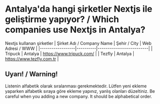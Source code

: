 # Antalya'da hangi şirketler Nextjs ile geliştirme yapıyor? / Which companies use Nextjs in Antalya?
Nextjs kullanan şirketler
| Şirket Adı / Company Name      | Şehir / City    | Web Adresi / WWW |
|------------------|----------|--------------------------|
| Tripuck         | Antalya | https://www.tripuck.com/      |
| Tezfly | Antalya | https://www.tezfly.com.tr      |

## Uyarı! / Warning!
Listenin alfabetik olarak sıralanması gerekmektedir. Lütfen yeni ekleme yaparken alfabetik sıraya göre ekleme yapınız, yanlış olanları düzeltiniz.
Be careful when you adding a new company. It should be alphabetical order. 
